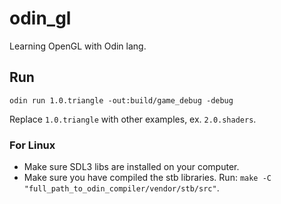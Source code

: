 # odin_gl

Learning OpenGL with Odin lang.

## Run

`odin run 1.0.triangle -out:build/game_debug -debug`

Replace `1.0.triangle` with other examples, ex. `2.0.shaders`.

### For Linux

- Make sure SDL3 libs are installed on your computer.
- Make sure you have compiled the stb libraries. Run: `make -C "full_path_to_odin_compiler/vendor/stb/src"`.
